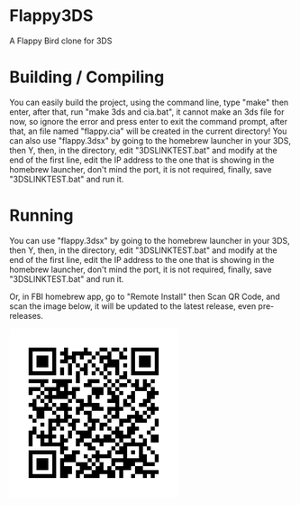 # Flappy3DS

A Flappy Bird clone for 3DS

# Building / Compiling

You can easily build the project, using the command line, type "make" then enter, after that, run "make 3ds and cia.bat", it cannot make an 3ds file for now, so ignore the error and press enter to exit the command prompt, after that, an file named "flappy.cia" will be created in the current directory! You can also use "flappy.3dsx" by going to the homebrew launcher in your 3DS, then Y, then, in the directory, edit "3DSLINKTEST.bat" and modify at the end of the first line, edit the IP address to the one that is showing in the homebrew launcher, don't mind the port, it is not required, finally, save "3DSLINKTEST.bat" and run it.

# Running

You can use "flappy.3dsx" by going to the homebrew launcher in your 3DS, then Y, then, in the directory, edit "3DSLINKTEST.bat" and modify at the end of the first line, edit the IP address to the one that is showing in the homebrew launcher, don't mind the port, it is not required, finally, save "3DSLINKTEST.bat" and run it.

Or, in FBI homebrew app, go to "Remote Install" then Scan QR Code, and scan the image below, it will be updated to the latest release, even pre-releases.

![QR Code](https://raw.githubusercontent.com/Komas19-new/flappy3DS/main/QRCODE.png)